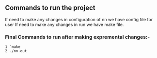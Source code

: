 ## Commands to run the project
If need to make any changes in configuration of nn we have config file for user
If need to make any changes in run we have make file.

### Final Commands to run after making expremental changes:-
	1 `make
	2 ./nn.out

	